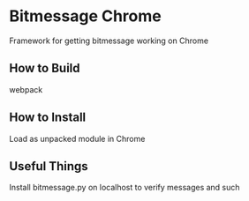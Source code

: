 # Bitmessage Chrome

Framework for getting bitmessage working on Chrome

## How to Build
webpack

## How to Install
Load as unpacked module in Chrome

## Useful Things
Install bitmessage.py on localhost to verify messages and such
